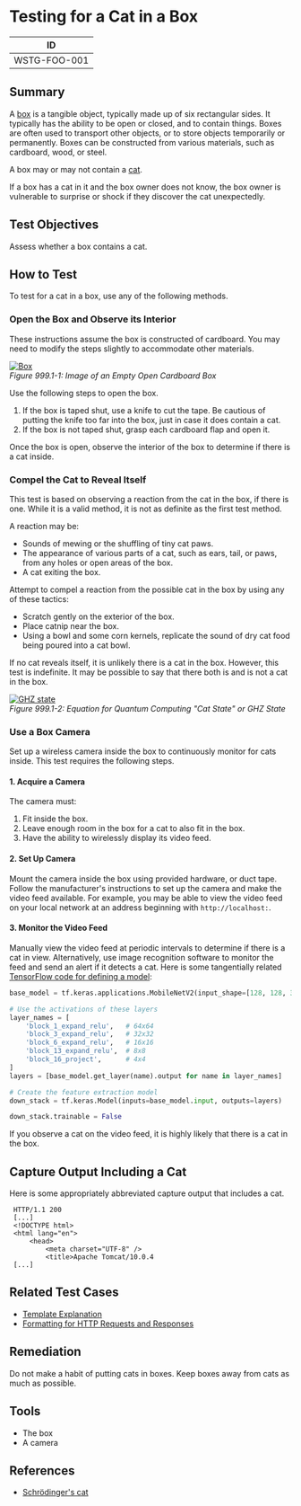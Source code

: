 # Testing for a Cat in a Box

|ID          |
|------------|
|WSTG-FOO-001|

## Summary

A [box](https://en.wikipedia.org/wiki/Box) is a tangible object, typically made up of six rectangular sides. It typically has the ability to be open or closed, and to contain things. Boxes are often used to transport other objects, or to store objects temporarily or permanently. Boxes can be constructed from various materials, such as cardboard, wood, or steel.

A box may or may not contain a [cat](https://en.wikipedia.org/wiki/Cat).

If a box has a cat in it and the box owner does not know, the box owner is vulnerable to surprise or shock if they discover the cat unexpectedly.

## Test Objectives

Assess whether a box contains a cat.

## How to Test

To test for a cat in a box, use any of the following methods.

### Open the Box and Observe its Interior

These instructions assume the box is constructed of cardboard. You may need to modify the steps slightly to accommodate other materials.

[![Box](images/box.jpg "An empty box made of corrugated fiberboard")](https://en.wikipedia.org/wiki/Box)\
*Figure 999.1-1: Image of an Empty Open Cardboard Box*

Use the following steps to open the box.

1. If the box is taped shut, use a knife to cut the tape. Be cautious of putting the knife too far into the box, just in case it does contain a cat.
2. If the box is not taped shut, grasp each cardboard flap and open it.

Once the box is open, observe the interior of the box to determine if there is a cat inside.

### Compel the Cat to Reveal Itself

This test is based on observing a reaction from the cat in the box, if there is one. While it is a valid method, it is not as definite as the first test method.

A reaction may be:

- Sounds of mewing or the shuffling of tiny cat paws.
- The appearance of various parts of a cat, such as ears, tail, or paws, from any holes or open areas of the box.
- A cat exiting the box.

Attempt to compel a reaction from the possible cat in the box by using any of these tactics:

- Scratch gently on the exterior of the box.
- Place catnip near the box.
- Using a bowl and some corn kernels, replicate the sound of dry cat food being poured into a cat bowl.

If no cat reveals itself, it is unlikely there is a cat in the box. However, this test is indefinite. It may be possible to say that there both is and is not a cat in the box.

[![GHZ state](images/ghz-state.svg "An equation for GHZ state in quantum computing")](https://en.wikipedia.org/wiki/Schr%C3%B6dinger%27s_cat)\
*Figure 999.1-2: Equation for Quantum Computing "Cat State" or GHZ State*

### Use a Box Camera

Set up a wireless camera inside the box to continuously monitor for cats inside. This test requires the following steps.

#### 1. Acquire a Camera

The camera must:

1. Fit inside the box.
2. Leave enough room in the box for a cat to also fit in the box.
3. Have the ability to wirelessly display its video feed.

#### 2. Set Up Camera

Mount the camera inside the box using provided hardware, or duct tape. Follow the manufacturer's instructions to set up the camera and make the video feed available. For example, you may be able to view the video feed on your local network at an address beginning with `http://localhost:`.

#### 3. Monitor the Video Feed

Manually view the video feed at periodic intervals to determine if there is a cat in view. Alternatively, use image recognition software to monitor the feed and send an alert if it detects a cat. Here is some tangentially related [TensorFlow code for defining a model](https://www.tensorflow.org/tutorials/images/segmentation#define_the_model):

```py
base_model = tf.keras.applications.MobileNetV2(input_shape=[128, 128, 3], include_top=False)

# Use the activations of these layers
layer_names = [
    'block_1_expand_relu',   # 64x64
    'block_3_expand_relu',   # 32x32
    'block_6_expand_relu',   # 16x16
    'block_13_expand_relu',  # 8x8
    'block_16_project',      # 4x4
]
layers = [base_model.get_layer(name).output for name in layer_names]

# Create the feature extraction model
down_stack = tf.keras.Model(inputs=base_model.input, outputs=layers)

down_stack.trainable = False
```

If you observe a cat on the video feed, it is highly likely that there is a cat in the box.

## Capture Output Including a Cat

Here is some appropriately abbreviated capture output that includes a cat.

```http
 HTTP/1.1 200
 [...]
 <!DOCTYPE html>
 <html lang="en">
     <head>
         <meta charset="UTF-8" />
         <title>Apache Tomcat/10.0.4
 [...]
 ```

## Related Test Cases

- [Template Explanation](2-Template_Explanation.md)
- [Formatting for HTTP Requests and Responses](3-Format_for_HTTP_Request_Response.md)

## Remediation

Do not make a habit of putting cats in boxes. Keep boxes away from cats as much as possible.

## Tools

- The box
- A camera

## References

- [Schrödinger's cat](https://en.wikipedia.org/wiki/Schr%C3%B6dinger%27s_cat)
